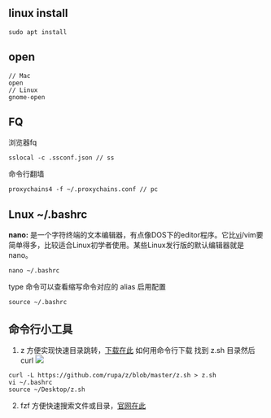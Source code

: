 ## linux install
```
sudo apt install
```
## open
```
// Mac
open
// Linux
gnome-open
```
## FQ
浏览器fq
```
sslocal -c .ssconf.json // ss
```
命令行翻墙
```
proxychains4 -f ~/.proxychains.conf // pc
```
## Lnux ~/.bashrc
**nano:** 是一个字符终端的文本编辑器，有点像DOS下的editor程序。它比[vi](http://man.linuxde.net/vi "vi命令")/vim要简单得多，比较适合Linux初学者使用。某些Linux发行版的默认编辑器就是nano。

```
nano ~/.bashrc
```
type 命令可以查看缩写命令对应的 alias
启用配置
```
source ~/.bashrc
```
## 命令行小工具

1.  z
    方便实现快速目录跳转，[下载在此](https://github.com/rupa/z "null")
如何用命令行下载
找到 z.sh 目录然后 curl
![](https://upload-images.jianshu.io/upload_images/7094266-d6999a36691ebff2.png?imageMogr2/auto-orient/strip%7CimageView2/2/w/1240)

```
curl -L https://github.com/rupa/z/blob/master/z.sh > z.sh
vi ~/.bashrc
source ~/Desktop/z.sh
```
2.  fzf
    方便快速搜索文件或目录，[官网在此](https://github.com/junegunn/fzf#installation "null")
 
